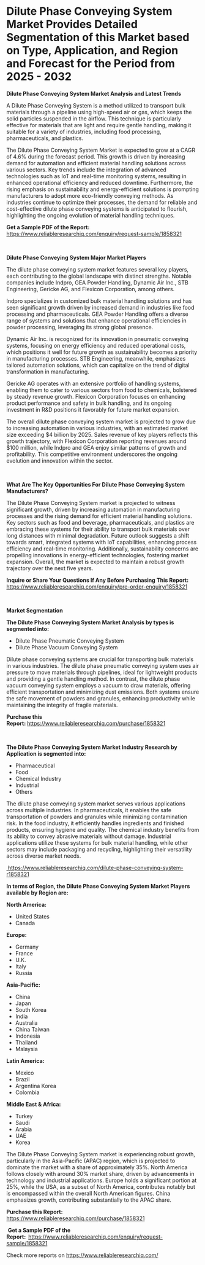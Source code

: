 <p><h1>Dilute Phase Conveying System Market Provides Detailed Segmentation of this Market based on Type, Application, and Region and Forecast for the Period from 2025 - 2032</h1></p><p><strong>Dilute Phase Conveying System Market Analysis and Latest Trends</strong></p>
<p><p>A Dilute Phase Conveying System is a method utilized to transport bulk materials through a pipeline using high-speed air or gas, which keeps the solid particles suspended in the airflow. This technique is particularly effective for materials that are light and require gentle handling, making it suitable for a variety of industries, including food processing, pharmaceuticals, and plastics.</p><p>The Dilute Phase Conveying System Market is expected to grow at a CAGR of 4.6% during the forecast period. This growth is driven by increasing demand for automation and efficient material handling solutions across various sectors. Key trends include the integration of advanced technologies such as IoT and real-time monitoring systems, resulting in enhanced operational efficiency and reduced downtime. Furthermore, the rising emphasis on sustainability and energy-efficient solutions is prompting manufacturers to adopt more eco-friendly conveying methods. As industries continue to optimize their processes, the demand for reliable and cost-effective dilute phase conveying systems is anticipated to flourish, highlighting the ongoing evolution of material handling techniques.</p></p>
<p><strong>Get a Sample PDF of the Report:&nbsp;</strong> <a href="https://www.reliableresearchiq.com/enquiry/request-sample/1858321?utm_campaign=2277&utm_medium=2&utm_source=Github&utm_content=ia&utm_term=11042025&utm_id=dilute-phase-conveying-system">https://www.reliableresearchiq.com/enquiry/request-sample/1858321</a></p>
<p>&nbsp;</p>
<p><strong>Dilute Phase Conveying System Major Market Players</strong></p>
<p><p>The dilute phase conveying system market features several key players, each contributing to the global landscape with distinct strengths. Notable companies include Indpro, GEA Powder Handling, Dynamic Air Inc., STB Engineering, Gericke AG, and Flexicon Corporation, among others. </p><p>Indpro specializes in customized bulk material handling solutions and has seen significant growth driven by increased demand in industries like food processing and pharmaceuticals. GEA Powder Handling offers a diverse range of systems and solutions that enhance operational efficiencies in powder processing, leveraging its strong global presence.</p><p>Dynamic Air Inc. is recognized for its innovation in pneumatic conveying systems, focusing on energy efficiency and reduced operational costs, which positions it well for future growth as sustainability becomes a priority in manufacturing processes. STB Engineering, meanwhile, emphasizes tailored automation solutions, which can capitalize on the trend of digital transformation in manufacturing.</p><p>Gericke AG operates with an extensive portfolio of handling systems, enabling them to cater to various sectors from food to chemicals, bolstered by steady revenue growth. Flexicon Corporation focuses on enhancing product performance and safety in bulk handling, and its ongoing investment in R&D positions it favorably for future market expansion.</p><p>The overall dilute phase conveying system market is projected to grow due to increasing automation in various industries, with an estimated market size exceeding $4 billion by 2025. Sales revenue of key players reflects this growth trajectory, with Flexicon Corporation reporting revenues around $100 million, while Indpro and GEA enjoy similar patterns of growth and profitability. This competitive environment underscores the ongoing evolution and innovation within the sector.</p></p>
<p>&nbsp;</p>
<p><strong>What Are The Key Opportunities For Dilute Phase Conveying System Manufacturers?</strong></p>
<p><p>The Dilute Phase Conveying System market is projected to witness significant growth, driven by increasing automation in manufacturing processes and the rising demand for efficient material handling solutions. Key sectors such as food and beverage, pharmaceuticals, and plastics are embracing these systems for their ability to transport bulk materials over long distances with minimal degradation. Future outlook suggests a shift towards smart, integrated systems with IoT capabilities, enhancing process efficiency and real-time monitoring. Additionally, sustainability concerns are propelling innovations in energy-efficient technologies, fostering market expansion. Overall, the market is expected to maintain a robust growth trajectory over the next five years.</p></p>
<p><strong>Inquire or Share Your Questions If Any Before Purchasing This Report:</strong> <a href="https://www.reliableresearchiq.com/enquiry/pre-order-enquiry/1858321?utm_campaign=2277&utm_medium=2&utm_source=Github&utm_content=ia&utm_term=11042025&utm_id=dilute-phase-conveying-system">https://www.reliableresearchiq.com/enquiry/pre-order-enquiry/1858321</a></p>
<p>&nbsp;</p>
<p><strong>Market Segmentation</strong></p>
<p><strong>The Dilute Phase Conveying System Market Analysis by types is segmented into:</strong></p>
<p><ul><li>Dilute Phase Pneumatic Conveying System</li><li>Dilute Phase Vacuum Conveying System</li></ul></p>
<p><p>Dilute phase conveying systems are crucial for transporting bulk materials in various industries. The dilute phase pneumatic conveying system uses air pressure to move materials through pipelines, ideal for lightweight products and providing a gentle handling method. In contrast, the dilute phase vacuum conveying system employs a vacuum to draw materials, offering efficient transportation and minimizing dust emissions. Both systems ensure the safe movement of powders and granules, enhancing productivity while maintaining the integrity of fragile materials.</p></p>
<p><strong>Purchase this Report:&nbsp;</strong><a href="https://www.reliableresearchiq.com/purchase/1858321?utm_campaign=2277&utm_medium=2&utm_source=Github&utm_content=ia&utm_term=11042025&utm_id=dilute-phase-conveying-system">https://www.reliableresearchiq.com/purchase/1858321</a></p>
<p>&nbsp;</p>
<p><strong>The Dilute Phase Conveying System Market Industry Research by Application is segmented into:</strong></p>
<p><ul><li>Pharmaceutical</li><li>Food</li><li>Chemical Industry</li><li>Industrial</li><li>Others</li></ul></p>
<p><p>The dilute phase conveying system market serves various applications across multiple industries. In pharmaceuticals, it enables the safe transportation of powders and granules while minimizing contamination risk. In the food industry, it efficiently handles ingredients and finished products, ensuring hygiene and quality. The chemical industry benefits from its ability to convey abrasive materials without damage. Industrial applications utilize these systems for bulk material handling, while other sectors may include packaging and recycling, highlighting their versatility across diverse market needs.</p></p>
<p><a href="https://www.reliableresearchiq.com/dilute-phase-conveying-system-r1858321?utm_campaign=2277&utm_medium=2&utm_source=Github&utm_content=ia&utm_term=11042025&utm_id=dilute-phase-conveying-system">&nbsp;https://www.reliableresearchiq.com/dilute-phase-conveying-system-r1858321</a></p>
<p><strong>In terms of Region, the Dilute Phase Conveying System Market Players available by Region are:</strong></p>
<p>
    <p> <strong> North America: </strong>
        <ul>
            <li>United States</li>
            <li>Canada</li>
        </ul>
        </p> 
    <p> <strong> Europe: </strong>
        <ul>
            <li>Germany</li>
            <li>France</li>
            <li>U.K.</li>
            <li>Italy</li>
            <li>Russia</li>
        </ul>
        </p> 
    <p> <strong> Asia-Pacific: </strong>
        <ul>
            <li>China</li>
            <li>Japan</li>
            <li>South Korea</li>
            <li>India</li>
            <li>Australia</li>
            <li>China Taiwan</li>
            <li>Indonesia</li>
            <li>Thailand</li>
            <li>Malaysia</li>
        </ul>
        </p> 
    <p> <strong> Latin America: </strong>
        <ul>
            <li>Mexico</li>
            <li>Brazil</li>
            <li>Argentina Korea</li>
            <li>Colombia</li>
        </ul>
        </p> 
    <p> <strong> Middle East & Africa: </strong>
        <ul>
            <li>Turkey</li>
            <li>Saudi</li>
            <li>Arabia</li>
            <li>UAE</li>
            <li>Korea</li>
        </ul>
    </p>
    </p>
<p><p>The Dilute Phase Conveying System market is experiencing robust growth, particularly in the Asia-Pacific (APAC) region, which is projected to dominate the market with a share of approximately 35%. North America follows closely with around 30% market share, driven by advancements in technology and industrial applications. Europe holds a significant portion at 25%, while the USA, as a subset of North America, contributes notably but is encompassed within the overall North American figures. China emphasizes growth, contributing substantially to the APAC share.</p></p>
<p><strong>Purchase this Report: </strong><a href="https://www.reliableresearchiq.com/purchase/1858321?utm_campaign=2277&utm_medium=2&utm_source=Github&utm_content=ia&utm_term=11042025&utm_id=dilute-phase-conveying-system">https://www.reliableresearchiq.com/purchase/1858321</a></p>
<p>&nbsp;<strong>Get a Sample PDF of the Report:&nbsp;&nbsp;</strong><a href="https://www.reliableresearchiq.com/enquiry/request-sample/1858321?utm_campaign=2277&utm_medium=2&utm_source=Github&utm_content=ia&utm_term=11042025&utm_id=dilute-phase-conveying-system">https://www.reliableresearchiq.com/enquiry/request-sample/1858321</a></p>
<p><strong></strong></p>
<p>Check more reports on <a href="https://www.reliableresearchiq.com/?utm_campaign=2277&utm_medium=2&utm_source=Github&utm_content=ia&utm_term=11042025&utm_id=dilute-phase-conveying-system">https://www.reliableresearchiq.com/</a></p>